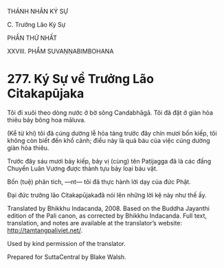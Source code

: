 THÁNH NHÂN KÝ SỰ

C. Trưởng Lão Ký Sự

PHẦN THỨ NHẤT

XXVIII. PHẨM SUVAṆṆABIMBOHANA

# 277\. Ký Sự về Trưởng Lão Citakapūjaka

Tôi đi xuôi theo dòng nước ở bờ sông Candabhāgā. Tôi đã đặt ở giàn hỏa thiêu bảy bông hoa māluva.

(Kể từ khi) tôi đã cúng dường lễ hỏa táng trước đây chín mươi bốn kiếp, tôi không còn biết đến khổ cảnh; điều này là quả báu của việc cúng dường giàn hỏa thiêu.

Trước đây sáu mươi bảy kiếp, bảy vị (cùng) tên Paṭijagga đã là các đấng Chuyển Luân Vương được thành tựu bảy loại báu vật.

Bốn (tuệ) phân tích, ―nt― tôi đã thực hành lời dạy của đức Phật.

Đại đức trưởng lão Citakapūjakađã nói lên những lời kệ này như thế ấy.

Translated by Bhikkhu Indacanda, 2008. Based on the Buddha Jayanthi edition of the Pali canon, as corrected by Bhikkhu Indacanda. Full text, translation, and notes are available at the translator’s website: http://tamtangpaliviet.net/.

Used by kind permission of the translator.

Prepared for SuttaCentral by Blake Walsh.